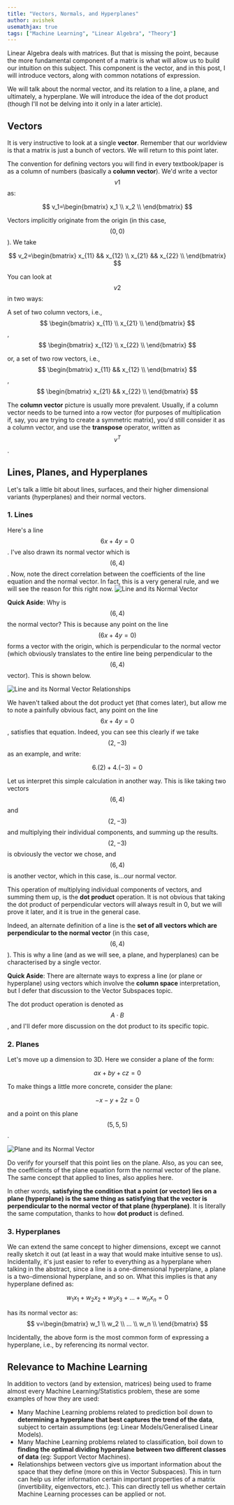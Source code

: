 ```yaml
---
title: "Vectors, Normals, and Hyperplanes"
author: avishek
usemathjax: true
tags: ["Machine Learning", "Linear Algebra", "Theory"]
---
```

Linear Algebra deals with matrices. But that is missing the point, because the more fundamental component of a matrix is what will allow us to build our intuition on this subject. This component is the vector, and in this post, I will introduce vectors, along with common notations of expression.

We will talk about the normal vector, and its relation to a line, a plane, and ultimately, a hyperplane. We will introduce the idea of the dot product (though I'll not be delving into it only in a later article).

## Vectors
It is very instructive to look at a single **vector**. Remember that our worldview is that a matrix is just a bunch of vectors. We will return to this point later.

The convention for defining vectors you will find in every textbook/paper is as a column of numbers (basically a **column vector**). We'd write a vector $$v{1}$$ as:

$$
v_1=\begin{bmatrix}
x_1 \\
x_2 \\
\end{bmatrix}
$$

Vectors implicitly originate from the origin (in this case, $$(0,0)$$). We take

$$
v_2=\begin{bmatrix}
x_{11} && x_{12} \\
x_{21} && x_{22} \\
\end{bmatrix}
$$

You can look at $$v{2}$$ in two ways:

A set of two column vectors, i.e.,
$$
\begin{bmatrix}
x_{11} \\
x_{21} \\
\end{bmatrix}
$$,
$$
\begin{bmatrix}
x_{12} \\
x_{22} \\
\end{bmatrix}
$$

or, a set of two row vectors, i.e.,
$$
\begin{bmatrix}
x_{11} && x_{12} \\
\end{bmatrix}
$$,
$$
\begin{bmatrix}
x_{21} && x_{22} \\
\end{bmatrix}
$$

The **column vector** picture is usually more prevalent. Usually, if a column vector needs to be turned into a row vector (for purposes of multiplication if, say, you are trying to create a symmetric matrix), you'd still consider it as a column vector, and use the **transpose** operator, written as $$v^T$$.

## Lines, Planes, and Hyperplanes
Let's talk a little bit about lines, surfaces, and their higher dimensional variants (hyperplanes) and their normal vectors.

### 1. Lines
Here's a line $$6x+4y=0$$. I've also drawn its normal vector which is $$(6,4)$$. Now, note the direct correlation between the coefficients of the line equation and the normal vector. In fact, this is a very general rule, and we will see the reason for this right now.
![Line and its Normal Vector](/assets/line-and-normal-vector.png)

**Quick Aside**: Why is $$(6,4)$$ the normal vector? This is because any point on the line $$(6x+4y=0)$$ forms a vector with the origin, which is perpendicular to the normal vector (which obviously translates to the entire line being perpendicular to the $$(6,4)$$ vector). This is shown below.

![Line and its Normal Vector Relationships](/assets/line-and-normal-vector-relationships.png)

We haven't talked about the dot product yet (that comes later), but allow me to note a painfully obvious fact, any point on the line $$6x+4y=0$$, satisfies that equation. Indeed, you can see this clearly if we take $$(2,-3)$$ as an example, and write:

$$6.(2)+4.(-3)=0$$

Let us interpret this simple calculation in another way. This is like taking two vectors $$(6,4)$$ and $$(2,-3)$$ and multiplying their individual components, and summing up the results. $$(2,-3)$$ is obviously the vector we chose, and $$(6,4)$$ is another vector, which in this case, is...our normal vector.

This operation of multiplying individual components of vectors, and summing them up, is the **dot product** operation. It is not obvious that taking the dot product of perpendicular vectors will always result in 0, but we will prove it later, and it is true in the general case.

Indeed, an alternate definition of a line is the **set of all vectors which are perpendicular to the normal vector** (in this case, $$(6,4)$$). This is why a line (and as we will see, a plane, and hyperplanes) can be characterised by a single vector.

**Quick Aside**: There are alternate ways to express a line (or plane or hyperplane) using vectors which involve the **column space** interpretation, but I defer that discussion to the Vector Subspaces topic.

The dot product operation is denoted as $$A\cdot B$$, and I'll defer more discussion on the dot product to its specific topic.

### 2. Planes
Let's move up a dimension to 3D. Here we consider a plane of the form:

$$ax+by+cz=0$$

To make things a little more concrete, consider the plane:

$$-x-y+2z=0$$

and a point on this plane $$(5,5,5)$$.

![Plane and its Normal Vector](/assets/plane-and-normal-vector.png)

Do verify for yourself that this point lies on the plane. Also, as you can see, the coefficients of the plane equation form the normal vector of the plane. The same concept that applied to lines, also applies here.

In other words, **satisfying the condition that a point (or vector) lies on a plane (hyperplane) is the same thing as satisfying that the vector is perpendicular to the normal vector of that plane (hyperplane)**. It is literally the same computation, thanks to how **dot product** is defined.

### 3. Hyperplanes
We can extend the same concept to higher dimensions, except we cannot really sketch it out (at least in a way that would make intuitive sense to us). Incidentally, it's just easier to refer to everything as a hyperplane when talking in the abstract, since a line is a one-dimensional hyperplane, a plane is a two-dimensional hyperplane, and so on. What this implies is that any hyperplane defined as:

$$w_1x_1+w_2x_2+w_3x_3+...+w_nx_n=0$$

has its normal vector as: $$
                          v=\begin{bmatrix}
                          w_1 \\
                          w_2 \\
                          ... \\
                          w_n \\
                          \end{bmatrix}
                          $$

Incidentally, the above form is the most common form of expressing a hyperplane, i.e., by referencing its normal vector.

## Relevance to Machine Learning
In addition to vectors (and by extension, matrices) being used to frame almost every Machine Learning/Statistics problem, these are some examples of how they are used:

- Many Machine Learning problems related to prediction boil down to **determining a hyperplane that best captures the trend of the data**, subject to certain assumptions (eg: Linear Models/Generalised Linear Models).
- Many Machine Learning problems related to classification, boil down to **finding the optimal dividing hyperplane between two different classes of data** (eg: Support Vector Machines).
- Relationships between vectors give us important information about the space that they define (more on this in Vector Subspaces). This in turn can help us infer information certain important properties of a matrix (invertibility, eigenvectors, etc.). This can directly tell us whether certain Machine Learning processes can be applied or not.

